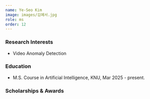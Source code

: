 ```yaml
---
name: Ye-Seo Kim
image: images/김예서.jpg
role: ms
order: 12
---
```


### Research Interests
- Video Anomaly Detection

### Education
- M.S. Course in Artificial Intelligence, KNU, Mar 2025 - present.

### Scholarships & Awards
